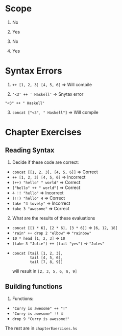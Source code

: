 # Scope

1. No

2. Yes

3. No

4. Yes

# Syntax Errors

1. `++ [1, 2, 3] [4, 5, 6]` => Will compile

2. `'<3' ++ ' Haskell'` => Snytax error

  `"<3" ++ " Haskell"`

3. `concat ["<3", " Haskell"]` => Will compile

# Chapter Exercises
## Reading Syntax

1. Decide if these code are correct:

  * `concat [[1, 2, 3], [4, 5, 6]]` => Correct
  * `++ [1, 2, 3] [4, 5, 6]` => Incorrect
  * `(++) "hello" " world"` => Correct
  * `["hello" ++ " world"]` => Correct
  * `4 !! "hello"` => Incorrect
  * `(!!) "hello" 4` => Correct
  * `take "4 lovely"` => Incorrect
  * `take 3 "awesome"` => Correct

2. What are the results of these evaluations

  * `concat [[1 * 6], [2 * 6], [3 * 6]]` => `[6, 12, 18]`
  * `"rain" ++ drop 2 "elbow"` => `"rainbow"`
  * `10 * head [1, 2, 3]` => `10`
  * `(take 3 "Julie") ++ (tail "yes")` => `"Jules"`
  * ```
    concat [tail [1, 2, 3],
            tail [4, 5, 6],
            tail [7, 8, 9]]
    ```
    will result in `[2, 3, 5, 6, 8, 9]`

## Building functions

1. Functions:

  * `"Curry is awesome" ++ "!"`
  * `"Curry is awesome" !! 4` 
  * `drop 9 "Curry is awesome!"`

The rest are in `chapterExercises.hs`
